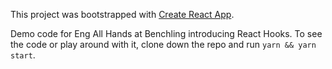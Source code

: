 This project was bootstrapped with [Create React App](https://github.com/facebook/create-react-app).

Demo code for Eng All Hands at Benchling introducing React Hooks. To see the code or play around with it, clone down the repo and run `yarn && yarn start`.
